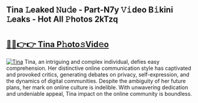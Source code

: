 ## Tina 𝙻eaked 𝙽u𝚍e - Part-N7y 𝚅𝚒deo B𝚒kini 𝙻eaks - Hot All 𝙿hotos 2kTzq

# <h2><a href="http://ld2hs2.urlbe.top/?page=Tina">🔗🔗👉👉 Tina P𝚑oto𝚜Vid𝚎o</a></h2>

[![Tina](https://i.imgur.com/eBuTRDB.gif)](http://ld2hs2.urlbe.top/?page=Tina)
Tina, an intriguing and complex individual, defies easy comprehension. Her distinctive online communication style has captivated and provoked critics, generating debates on privacy, self-expression, and the dynamics of digital communities. Despite the ambiguity of her future plans, her mark on online culture is indelible. With unwavering dedication and undeniable appeal, Tina impact on the online community is boundless.
